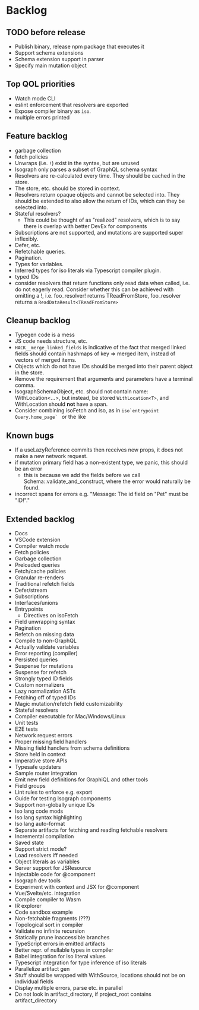 # Backlog

## TODO before release

- Publish binary, release npm package that executes it
- Support schema extensions
- Schema extension support in parser
- Specify main mutation object

## Top QOL priorities

- Watch mode CLI
- eslint enforcement that resolvers are exported
- Expose compiler binary as `iso`.
- multiple errors printed

## Feature backlog

- garbage collection
- fetch policies
- Unwraps (i.e. `!`) exist in the syntax, but are unused
- Isograph only parses a subset of GraphQL schema syntax
- Resolvers are re-calculated every time. They should be cached in the store.
- The store, etc. should be stored in context.
- Resolvers return opaque objects and cannot be selected into. They should be extended to also allow the return of IDs, which can they be selected into.
- Stateful resolvers?
  - This could be thought of as "realized" resolvers, which is to say there is overlap with better DevEx for components
- Subscriptions are not supported, and mutations are supported super inflexibly.
- Defer, etc.
- Refetchable queries.
- Pagination.
- Types for variables.
- Inferred types for iso literals via Typescript compiler plugin.
- typed IDs
- consider resolvers that return functions only read data when called, i.e. do not eagerly read. Consider whether this can be achieved with omitting a !, i.e. foo_resolver! returns TReadFromStore, foo_resolver returns a `ReadDataResult<TReadFromStore>`

## Cleanup backlog

- Typegen code is a mess
- JS code needs structure, etc.
- `HACK__merge_linked_fields` is indicative of the fact that merged linked fields should contain hashmaps of key => merged item, instead of vectors of merged items.
- Objects which do not have IDs should be merged into their parent object in the store.
- Remove the requirement that arguments and parameters have a terminal comma.
- IsographSchemaObject, etc. should not contain name: WithLocation<...>, but instead, be stored `WithLocation<T>`, and WithLocation should **not** have a span.
- Consider combining isoFetch and iso, as in `` iso`entrypoint Query.home_page`  `` or the like

## Known bugs

- If a useLazyReference commits then receives new props, it does not make a new network request.
- if mutation primary field has a non-existent type, we panic, this should be an error
  - this is because we add the fields before we call Schema::validate_and_construct, where the error would naturally be found.
- incorrect spans for errors e.g. "Message: The id field on "Pet" must be "ID!"."

## Extended backlog

- Docs
- VSCode extension
- Compiler watch mode
- Fetch policies
- Garbage collection
- Preloaded queries
- Fetch/cache policies
- Granular re-renders
- Traditional refetch fields
- Defer/stream
- Subscriptions
- Interfaces/unions
- Entrypoints
  - Directives on isoFetch
- Field unwrapping syntax
- Pagination
- Refetch on missing data
- Compile to non-GraphQL
- Actually validate variables
- Error reporting (compiler)
- Persisted queries
- Suspense for mutations
- Suspense for refetch
- Strongly typed ID fields
- Custom normalizers
- Lazy normalization ASTs
- Fetching off of typed IDs
- Magic mutation/refetch field customizability
- Stateful resolvers
- Compiler executable for Mac/Windows/Linux
- Unit tests
- E2E tests
- Network request errors
- Proper missing field handlers
- Missing field handlers from schema definitions
- Store held in context
- Imperative store APIs
- Typesafe updaters
- Sample router integration
- Emit new field definitions for GraphiQL and other tools
- Field groups
- Lint rules to enforce e.g. export
- Guide for testing Isograph components
- Support non-globally unique IDs
- Iso lang code mods
- Iso lang syntax highlighting
- Iso lang auto-format
- Separate artifacts for fetching and reading fetchable resolvers
- Incremental compilation
- Saved state
- Support strict mode?
- Load resolvers iff needed
- Object literals as variables
- Server support for JSResource
- Injectable code for @component
- Isograph dev tools
- Experiment with context and JSX for @component
- Vue/Svelte/etc. integration
- Compile compiler to Wasm
- IR explorer
- Code sandbox example
- Non-fetchable fragments (???)
- Topological sort in compiler
- Validate no infinite recursion
- Statically prune inaccessible branches
- TypeScript errors in emitted artifacts
- Better repr. of nullable types in compiler
- Babel integration for iso literal values
- Typescript integration for type inference of iso literals
- Parallelize artifact gen
- Stuff should be wrapped with WithSource, locations should not be on individual fields
- Display multiple errors, parse etc. in parallel
- Do not look in artifact_directory, if project_root contains artifact_directory
